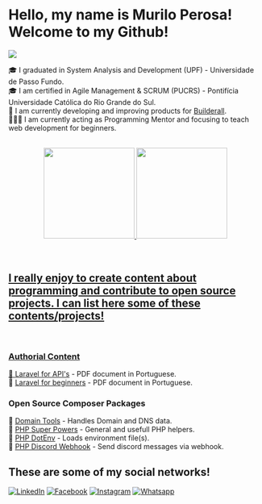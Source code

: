 # Hello, my name is Murilo Perosa! Welcome to my Github! 
![](https://komarev.com/ghpvc/?username=muriloperosa)
<br/>

🎓 I graduated in System Analysis and Development (UPF) - Universidade de Passo Fundo.  <br/>
🎓 I am certified in Agile Management & SCRUM (PUCRS) - Pontifícia Universidade Católica do Rio Grande do Sul. <br/>
💼 I am currently developing and improving products for [Builderall](http://builderall.com/). <br/>
👨🏻‍🏫 I am currently acting as Programming Mentor and focusing to teach web development for beginners. <br/>

<br/>

<div align="center">
  <a href="https://github.com/MuriloPerosa">
  <img height="180em" src="https://github-readme-stats.vercel.app/api?username=MuriloPerosa&show_icons=true&theme=dark&include_all_commits=true&count_private=true"/>
  <img height="180em" src="https://github-readme-stats.vercel.app/api/top-langs/?username=MuriloPerosa&layout=compact&langs_count=7&theme=dark"/>
</div>

<br/>
<br/>

## I really enjoy to create content about programming and contribute to open source projects. I can list here some of these contents/projects!

<br/>

### Authorial Content

📔  [Laravel for API's](https://drive.google.com/file/d/1ARdtvbe2nu5R20HTwOpNg07PQXijqa_r/view) - PDF document in Portuguese. <br/>
📔  [Laravel for beginners](https://drive.google.com/file/d/1g6L30yBsNr53aWrvXxuK_JOnin1fK5PN/view) - PDF document in Portuguese.<br/>

### Open Source Composer Packages

🧪 [Domain Tools](https://github.com/MuriloPerosa/domain-tools) - Handles Domain and DNS data. <br/>
🧪 [PHP Super Powers](https://github.com/MuriloPerosa/php-super-powers) - General and usefull PHP helpers.<br/>
🧪 [PHP DotEnv](https://github.com/MuriloPerosa/php-dot-env) - Loads environment file(s).<br/>
🧪 [PHP Discord Webhook](https://github.com/muriloperosa/discord-webhook) - Send discord messages via webhook.<br/>
  
## These are some of my social networks!

[![LinkedIn](https://img.shields.io/badge/linkedin-836FFF?style=for-the-badge&logo=linkedin&logoColor=white)](https://www.linkedin.com/in/murilo-perosa/)
[![Facebook](https://img.shields.io/badge/Facebook-1877f2?style=for-the-badge&logo=facebook&logoColor=white)](https://www.facebook.com/murilo.perosa.18/)
[![Instagram](https://img.shields.io/badge/Instagram-E4405F?style=for-the-badge&logo=instagram&logoColor=white)](https://www.instagram.com/murilo_perosa/)
[![Whatsapp](https://img.shields.io/badge/Whatsapp-25D366?style=for-the-badge&logo=whatsapp&logoColor=white)](https://api.whatsapp.com/send?phone=5554996443378&text=)

